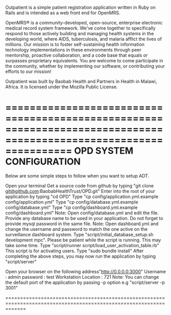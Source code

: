 Outpatient is a simple patient registration application written in Ruby on Rails and is intended as a web front end for OpenMRS.

OpenMRS® is a community-developed, open-source, enterprise electronic medical record system framework. We've come together to specifically respond to those actively building and managing health systems in the developing world, where AIDS, tuberculosis, and malaria afflict the lives of millions. Our mission is to foster self-sustaining health information technology implementations in these environments through peer mentorship, proactive collaboration, and a code base that equals or surpasses proprietary equivalents. You are welcome to come participate in the community, whether by implementing our software, or contributing your efforts to our mission!

Outpatient was built by Baobab Health and Partners in Health in Malawi, Africa. It is licensed under the Mozilla Public License.

===================================================================================================================
OPD SYSTEM CONFIGURATION
===================================================================================================================
Below are some simple steps to follow when you want to setup ADT.

Open your terminal
Get a source code from github by typing "git clone git@github.com:BaobabHealthTrust/OPD.git"
Enter into the root of your application by typing "cd OPD"
Type "cp config/application.yml.example config/application.yml"
Type "cp config/database.yml.example config/database.yml"
Type "cp config/dashboard.yml.example config/dashboard.yml"
Note: Open config/database.yml and edit the file. Provide any database name to be used in your application. Do not forget to provide mysql password in the same file.
Note: Open dashboard.yml and change the username and password to match the one active on the surveillance dashboard system.
Type "script/initial_database_setup.sh development mpc". Please be patient while the script is running. This may take some time.
Type "script/runner script/load_user_activation_table.rb" This script is for activating users.
Type "sudo bundle install"
After completing the above steps, you may now run the application by typing "script/server"

Open your browser on the following address"http://0.0.0.0:3000"
Username : admin
password : test
Workstation Location : 721
Note: You can change the default port of the application by passing -p option
e.g "script/server -p 3001"

===================================================================================================================
